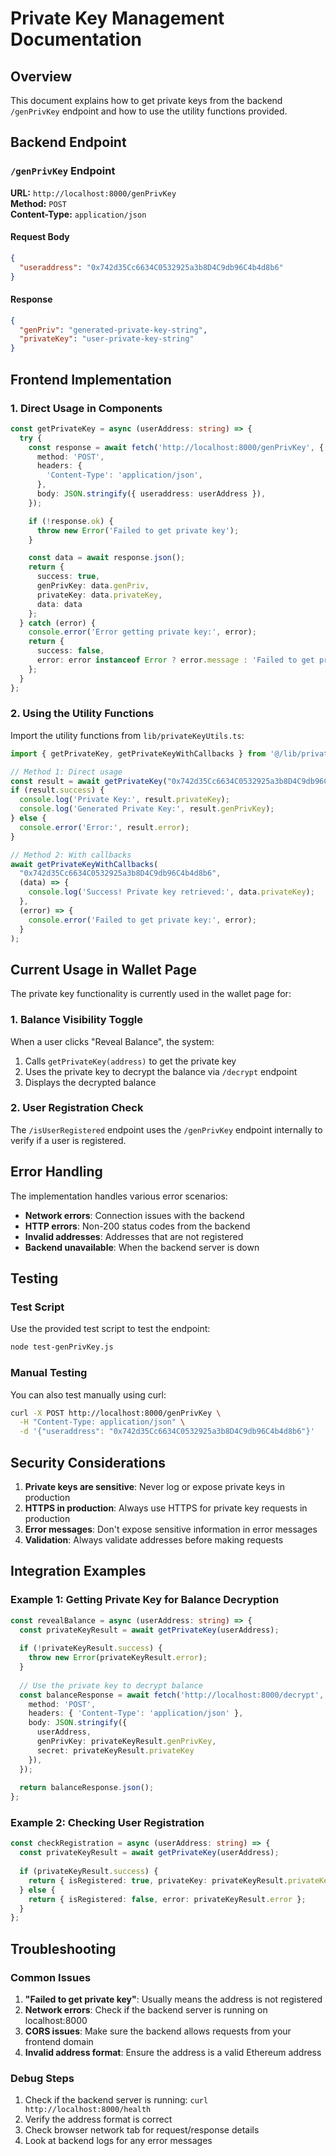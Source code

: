# Private Key Management Documentation

## Overview

This document explains how to get private keys from the backend `/genPrivKey` endpoint and how to use the utility functions provided.

## Backend Endpoint

### `/genPrivKey` Endpoint

**URL:** `http://localhost:8000/genPrivKey`  
**Method:** `POST`  
**Content-Type:** `application/json`

#### Request Body
```json
{
  "useraddress": "0x742d35Cc6634C0532925a3b8D4C9db96C4b4d8b6"
}
```

#### Response
```json
{
  "genPriv": "generated-private-key-string",
  "privateKey": "user-private-key-string"
}
```

## Frontend Implementation

### 1. Direct Usage in Components

```typescript
const getPrivateKey = async (userAddress: string) => {
  try {
    const response = await fetch('http://localhost:8000/genPrivKey', {
      method: 'POST',
      headers: {
        'Content-Type': 'application/json',
      },
      body: JSON.stringify({ useraddress: userAddress }),
    });

    if (!response.ok) {
      throw new Error('Failed to get private key');
    }

    const data = await response.json();
    return {
      success: true,
      genPrivKey: data.genPriv,
      privateKey: data.privateKey,
      data: data
    };
  } catch (error) {
    console.error('Error getting private key:', error);
    return {
      success: false,
      error: error instanceof Error ? error.message : 'Failed to get private key'
    };
  }
};
```

### 2. Using the Utility Functions

Import the utility functions from `lib/privateKeyUtils.ts`:

```typescript
import { getPrivateKey, getPrivateKeyWithCallbacks } from '@/lib/privateKeyUtils';

// Method 1: Direct usage
const result = await getPrivateKey("0x742d35Cc6634C0532925a3b8D4C9db96C4b4d8b6");
if (result.success) {
  console.log('Private Key:', result.privateKey);
  console.log('Generated Private Key:', result.genPrivKey);
} else {
  console.error('Error:', result.error);
}

// Method 2: With callbacks
await getPrivateKeyWithCallbacks(
  "0x742d35Cc6634C0532925a3b8D4C9db96C4b4d8b6",
  (data) => {
    console.log('Success! Private key retrieved:', data.privateKey);
  },
  (error) => {
    console.error('Failed to get private key:', error);
  }
);
```

## Current Usage in Wallet Page

The private key functionality is currently used in the wallet page for:

### 1. Balance Visibility Toggle
When a user clicks "Reveal Balance", the system:
1. Calls `getPrivateKey(address)` to get the private key
2. Uses the private key to decrypt the balance via `/decrypt` endpoint
3. Displays the decrypted balance

### 2. User Registration Check
The `/isUserRegistered` endpoint uses the `/genPrivKey` endpoint internally to verify if a user is registered.

## Error Handling

The implementation handles various error scenarios:

- **Network errors**: Connection issues with the backend
- **HTTP errors**: Non-200 status codes from the backend
- **Invalid addresses**: Addresses that are not registered
- **Backend unavailable**: When the backend server is down

## Testing

### Test Script
Use the provided test script to test the endpoint:

```bash
node test-genPrivKey.js
```

### Manual Testing
You can also test manually using curl:

```bash
curl -X POST http://localhost:8000/genPrivKey \
  -H "Content-Type: application/json" \
  -d '{"useraddress": "0x742d35Cc6634C0532925a3b8D4C9db96C4b4d8b6"}'
```

## Security Considerations

1. **Private keys are sensitive**: Never log or expose private keys in production
2. **HTTPS in production**: Always use HTTPS for private key requests in production
3. **Error messages**: Don't expose sensitive information in error messages
4. **Validation**: Always validate addresses before making requests

## Integration Examples

### Example 1: Getting Private Key for Balance Decryption
```typescript
const revealBalance = async (userAddress: string) => {
  const privateKeyResult = await getPrivateKey(userAddress);
  
  if (!privateKeyResult.success) {
    throw new Error(privateKeyResult.error);
  }
  
  // Use the private key to decrypt balance
  const balanceResponse = await fetch('http://localhost:8000/decrypt', {
    method: 'POST',
    headers: { 'Content-Type': 'application/json' },
    body: JSON.stringify({ 
      userAddress, 
      genPrivKey: privateKeyResult.genPrivKey,
      secret: privateKeyResult.privateKey 
    }),
  });
  
  return balanceResponse.json();
};
```

### Example 2: Checking User Registration
```typescript
const checkRegistration = async (userAddress: string) => {
  const privateKeyResult = await getPrivateKey(userAddress);
  
  if (privateKeyResult.success) {
    return { isRegistered: true, privateKey: privateKeyResult.privateKey };
  } else {
    return { isRegistered: false, error: privateKeyResult.error };
  }
};
```

## Troubleshooting

### Common Issues

1. **"Failed to get private key"**: Usually means the address is not registered
2. **Network errors**: Check if the backend server is running on localhost:8000
3. **CORS issues**: Make sure the backend allows requests from your frontend domain
4. **Invalid address format**: Ensure the address is a valid Ethereum address

### Debug Steps

1. Check if the backend server is running: `curl http://localhost:8000/health`
2. Verify the address format is correct
3. Check browser network tab for request/response details
4. Look at backend logs for any error messages
